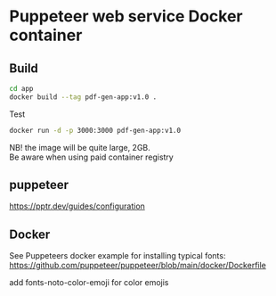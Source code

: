 # Puppeteer web service Docker container


## Build

```sh
cd app
docker build --tag pdf-gen-app:v1.0 .

```

Test
```sh
docker run -d -p 3000:3000 pdf-gen-app:v1.0
```

NB! the image will be quite large, 2GB.  
Be aware when using paid container registry

## puppeteer

https://pptr.dev/guides/configuration

## Docker

See Puppeteers docker example for installing typical fonts:  
https://github.com/puppeteer/puppeteer/blob/main/docker/Dockerfile

add fonts-noto-color-emoji for color emojis
